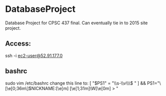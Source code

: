 # DatabaseProject
Database Project for CPSC 437 final. Can eventually tie in to 2015 site project.

## Access:
ssh -i <key> ec2-user@52.91.177.0

## bashrc
sudo vim /etc/bashrc
change this line to:
[ "$PS1" = "\\s-\\v\\\$ " ] && PS1="\[\e[0;36m\]$NICKNAME:\[\e[m\] \[\e[1;31m\]\W\[\e[0m\] > "
